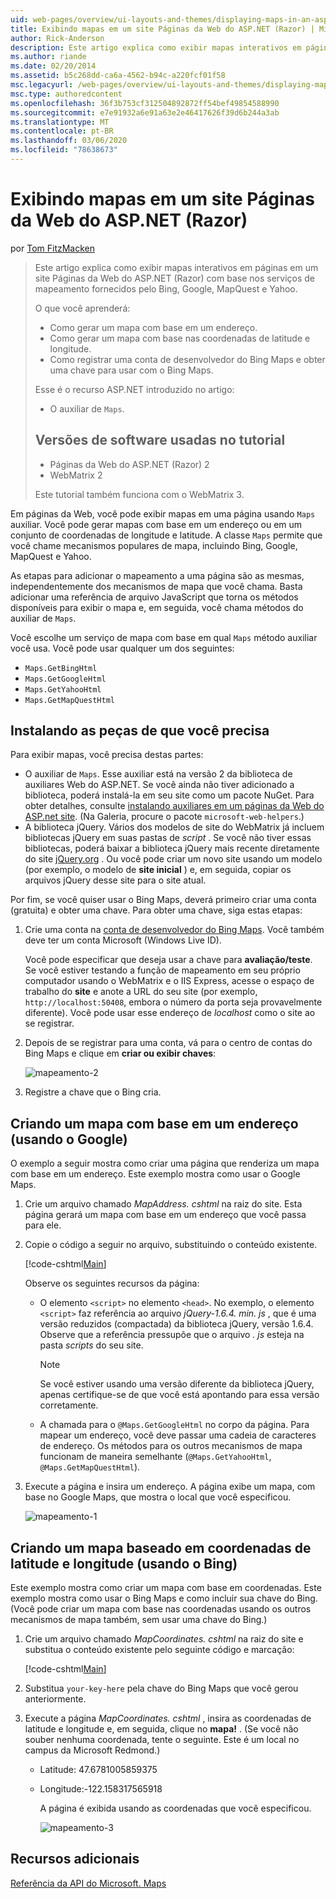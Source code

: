 ```yaml
---
uid: web-pages/overview/ui-layouts-and-themes/displaying-maps-in-an-aspnet-web-pages-site
title: Exibindo mapas em um site Páginas da Web do ASP.NET (Razor) | Microsoft Docs
author: Rick-Anderson
description: Este artigo explica como exibir mapas interativos em páginas em um site Páginas da Web do ASP.NET (Razor) com base nos serviços de mapeamento fornecidos pelo Bing, Google, ma...
ms.author: riande
ms.date: 02/20/2014
ms.assetid: b5c268dd-ca6a-4562-b94c-a220fcf01f58
msc.legacyurl: /web-pages/overview/ui-layouts-and-themes/displaying-maps-in-an-aspnet-web-pages-site
msc.type: authoredcontent
ms.openlocfilehash: 36f3b753cf312504892872ff54bef49854588990
ms.sourcegitcommit: e7e91932a6e91a63e2e46417626f39d6b244a3ab
ms.translationtype: MT
ms.contentlocale: pt-BR
ms.lasthandoff: 03/06/2020
ms.locfileid: "78638673"
---
```

# <a name="displaying-maps-in-an-aspnet-web-pages-razor-site"></a>Exibindo mapas em um site Páginas da Web do ASP.NET (Razor)

por [Tom FitzMacken](https://github.com/tfitzmac)

> Este artigo explica como exibir mapas interativos em páginas em um site Páginas da Web do ASP.NET (Razor) com base nos serviços de mapeamento fornecidos pelo Bing, Google, MapQuest e Yahoo.
> 
> O que você aprenderá:
> 
> - Como gerar um mapa com base em um endereço.
> - Como gerar um mapa com base nas coordenadas de latitude e longitude.
> - Como registrar uma conta de desenvolvedor do Bing Maps e obter uma chave para usar com o Bing Maps.
> 
> Esse é o recurso ASP.NET introduzido no artigo:
> 
> - O auxiliar de `Maps`.
>   
> 
> ## <a name="software-versions-used-in-the-tutorial"></a>Versões de software usadas no tutorial
> 
> 
> - Páginas da Web do ASP.NET (Razor) 2
> - WebMatrix 2
>   
> 
> Este tutorial também funciona com o WebMatrix 3.

Em páginas da Web, você pode exibir mapas em uma página usando `Maps` auxiliar. Você pode gerar mapas com base em um endereço ou em um conjunto de coordenadas de longitude e latitude. A classe `Maps` permite que você chame mecanismos populares de mapa, incluindo Bing, Google, MapQuest e Yahoo.

As etapas para adicionar o mapeamento a uma página são as mesmas, independentemente dos mecanismos de mapa que você chama. Basta adicionar uma referência de arquivo JavaScript que torna os métodos disponíveis para exibir o mapa e, em seguida, você chama métodos do auxiliar de `Maps`.

Você escolhe um serviço de mapa com base em qual `Maps` método auxiliar você usa. Você pode usar qualquer um dos seguintes:

- `Maps.GetBingHtml`
- `Maps.GetGoogleHtml`
- `Maps.GetYahooHtml`
- `Maps.GetMapQuestHtml`

## <a name="installing-the-pieces-you-need"></a>Instalando as peças de que você precisa

Para exibir mapas, você precisa destas partes:

- O auxiliar de `Maps`. Esse auxiliar está na versão 2 da biblioteca de auxiliares Web do ASP.NET. Se você ainda não tiver adicionado a biblioteca, poderá instalá-la em seu site como um pacote NuGet. Para obter detalhes, consulte [instalando auxiliares em um páginas da Web do ASP.net site](https://go.microsoft.com/fwlink/?LinkId=252372). (Na Galeria, procure o pacote `microsoft-web-helpers`.)
- A biblioteca jQuery. Vários dos modelos de site do WebMatrix já incluem bibliotecas jQuery em suas pastas de *script* . Se você não tiver essas bibliotecas, poderá baixar a biblioteca jQuery mais recente diretamente do site [jQuery.org](http://jQuery.org) . Ou você pode criar um novo site usando um modelo (por exemplo, o modelo de **site inicial** ) e, em seguida, copiar os arquivos jQuery desse site para o site atual.

Por fim, se você quiser usar o Bing Maps, deverá primeiro criar uma conta (gratuita) e obter uma chave. Para obter uma chave, siga estas etapas:

1. Crie uma conta na [conta de desenvolvedor do Bing Maps](https://www.microsoft.com/maps/developers/web.aspx). Você também deve ter um conta Microsoft (Windows Live ID).

    Você pode especificar que deseja usar a chave para **avaliação/teste**. Se você estiver testando a função de mapeamento em seu próprio computador usando o WebMatrix e o IIS Express, acesse o espaço de trabalho do **site** e anote a URL do seu site (por exemplo, `http://localhost:50408`, embora o número da porta seja provavelmente diferente). Você pode usar esse endereço de *localhost* como o site ao se registrar.
2. Depois de se registrar para uma conta, vá para o centro de contas do Bing Maps e clique em **criar ou exibir chaves**:

    ![mapeamento-2](displaying-maps-in-an-aspnet-web-pages-site/_static/image1.png)
3. Registre a chave que o Bing cria.

## <a name="creating-a-map-based-on-an-address-using-google"></a>Criando um mapa com base em um endereço (usando o Google)

O exemplo a seguir mostra como criar uma página que renderiza um mapa com base em um endereço. Este exemplo mostra como usar o Google Maps.

1. Crie um arquivo chamado *MapAddress. cshtml* na raiz do site. Esta página gerará um mapa com base em um endereço que você passa para ele.
2. Copie o código a seguir no arquivo, substituindo o conteúdo existente.

    [!code-cshtml[Main](displaying-maps-in-an-aspnet-web-pages-site/samples/sample1.cshtml)]

    Observe os seguintes recursos da página:

    - O elemento `<script>` no elemento `<head>`. No exemplo, o elemento `<script>` faz referência ao arquivo *jQuery-1.6.4. min. js* , que é uma versão reduzidos (compactada) da biblioteca jQuery, versão 1.6.4. Observe que a referência pressupõe que o arquivo *. js* esteja na pasta *scripts* do seu site. 

        > [!NOTE]
        > Se você estiver usando uma versão diferente da biblioteca jQuery, apenas certifique-se de que você está apontando para essa versão corretamente.
    - A chamada para o `@Maps.GetGoogleHtml` no corpo da página. Para mapear um endereço, você deve passar uma cadeia de caracteres de endereço. Os métodos para os outros mecanismos de mapa funcionam de maneira semelhante (`@Maps.GetYahooHtml`, `@Maps.GetMapQuestHtml`).
3. Execute a página e insira um endereço. A página exibe um mapa, com base no Google Maps, que mostra o local que você especificou.

     ![mapeamento-1](displaying-maps-in-an-aspnet-web-pages-site/_static/image2.png)

## <a name="creating-a-map-based-on-latitude-and-longitude-coordinates-using-bing"></a>Criando um mapa baseado em coordenadas de latitude e longitude (usando o Bing)

Este exemplo mostra como criar um mapa com base em coordenadas. Este exemplo mostra como usar o Bing Maps e como incluir sua chave do Bing. (Você pode criar um mapa com base nas coordenadas usando os outros mecanismos de mapa também, sem usar uma chave do Bing.)

1. Crie um arquivo chamado *MapCoordinates. cshtml* na raiz do site e substitua o conteúdo existente pelo seguinte código e marcação:

    [!code-cshtml[Main](displaying-maps-in-an-aspnet-web-pages-site/samples/sample2.cshtml)]
2. Substitua `your-key-here` pela chave do Bing Maps que você gerou anteriormente.
3. Execute a página *MapCoordinates. cshtml* , insira as coordenadas de latitude e longitude e, em seguida, clique no **mapa!** . (Se você não souber nenhuma coordenada, tente o seguinte. Este é um local no campus da Microsoft Redmond.)

   - Latitude: 47.6781005859375
   - Longitude:-122.158317565918

     A página é exibida usando as coordenadas que você especificou.

     ![mapeamento-3](displaying-maps-in-an-aspnet-web-pages-site/_static/image3.png)

<a id="Additional_Resources"></a>
## <a name="additional-resources"></a>Recursos adicionais

[Referência da API do Microsoft. Maps](https://msdn.microsoft.com/library/gg427611.aspx)
